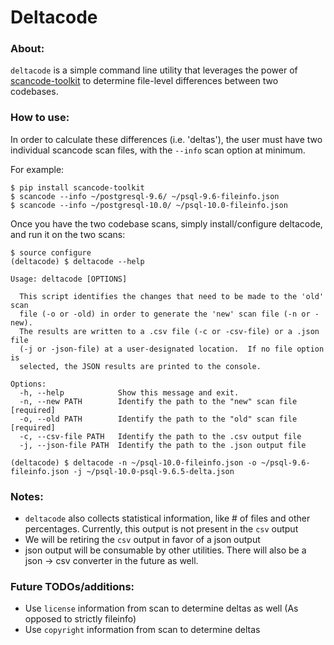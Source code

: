 # Deltacode

### About:
`deltacode` is a simple command line utility that leverages the power of 
[scancode-toolkit](https://github.com/nexB/scancode-toolkit) to determine file-level 
differences between two codebases. 

### How to use:
In order to calculate these differences (i.e. 'deltas'), the user must have two individual
scancode scan files, with the `--info` scan option at minimum.

For example:
```
$ pip install scancode-toolkit
$ scancode --info ~/postgresql-9.6/ ~/psql-9.6-fileinfo.json
$ scancode --info ~/postgresql-10.0/ ~/psql-10.0-fileinfo.json
```

Once you have the two codebase scans, simply install/configure deltacode, and run it 
on the two scans:
```
$ source configure
(deltacode) $ deltacode --help

Usage: deltacode [OPTIONS]

  This script identifies the changes that need to be made to the 'old' scan
  file (-o or -old) in order to generate the 'new' scan file (-n or -new).
  The results are written to a .csv file (-c or -csv-file) or a .json file
  (-j or -json-file) at a user-designated location.  If no file option is
  selected, the JSON results are printed to the console.

Options:
  -h, --help            Show this message and exit.
  -n, --new PATH        Identify the path to the "new" scan file  [required]
  -o, --old PATH        Identify the path to the "old" scan file  [required]
  -c, --csv-file PATH   Identify the path to the .csv output file
  -j, --json-file PATH  Identify the path to the .json output file

(deltacode) $ deltacode -n ~/psql-10.0-fileinfo.json -o ~/psql-9.6-fileinfo.json -j ~/psql-10.0-psql-9.6.5-delta.json
```

### Notes:
* `deltacode` also collects statistical information, like # of files and other percentages. Currently, this output is not present in the `csv` output
* We will be retiring the `csv` output in favor of a json output
* json output will be consumable by other utilities. There will also be a json -> csv converter in the future as well. 

### Future TODOs/additions:
* Use `license` information from scan to determine deltas as well (As opposed to strictly fileinfo)
* Use `copyright` information from scan to determine deltas
